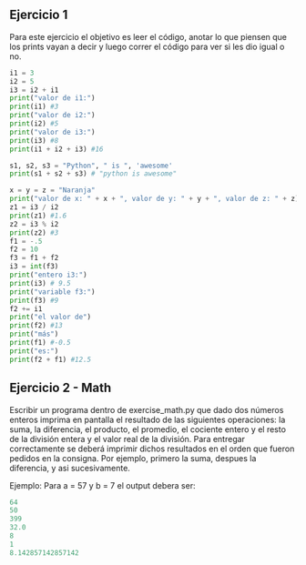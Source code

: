 ## Ejercicio 1

Para este ejercicio el objetivo es leer el código, anotar lo que piensen que los prints vayan a decir y luego correr el código para ver si les dio igual o no.

```python
i1 = 3
i2 = 5
i3 = i2 + i1
print("valor de i1:")
print(i1) #3
print("valor de i2:")
print(i2) #5
print("valor de i3:")
print(i3) #8
print(i1 + i2 + i3) #16

s1, s2, s3 = "Python", " is ", 'awesome'
print(s1 + s2 + s3) # "python is awesome"

x = y = z = "Naranja"
print("valor de x: " + x + ", valor de y: " + y + ", valor de z: " + z)# "valor de x:Naranja " ", valor de y:Naranja" ", valor de z:Naranja" 
z1 = i3 / i2
print(z1) #1.6
z2 = i3 % i2
print(z2) #3
f1 = -.5
f2 = 10
f3 = f1 + f2
i3 = int(f3)
print("entero i3:") 
print(i3) # 9.5
print("variable f3:")
print(f3) #9
f2 += i1
print("el valor de")
print(f2) #13
print("más")
print(f1) #-0.5
print("es:")
print(f2 + f1) #12.5

```

## Ejercicio 2 - Math

Escribir un programa dentro de exercise_math.py que dado dos números enteros imprima en pantalla el resultado de las siguientes operaciones: la suma, la diferencia, el producto, el promedio, el cociente entero y el resto de la división entera y el valor real de la división. Para entregar correctamente se deberá imprimir dichos resultados en el orden que fueron pedidos en la consigna. Por ejemplo, primero la suma, despues la diferencia, y asi sucesivamente.

Ejemplo: Para a = 57 y b = 7 el output debera ser:

```python
64
50
399
32.0
8
1
8.142857142857142
```


